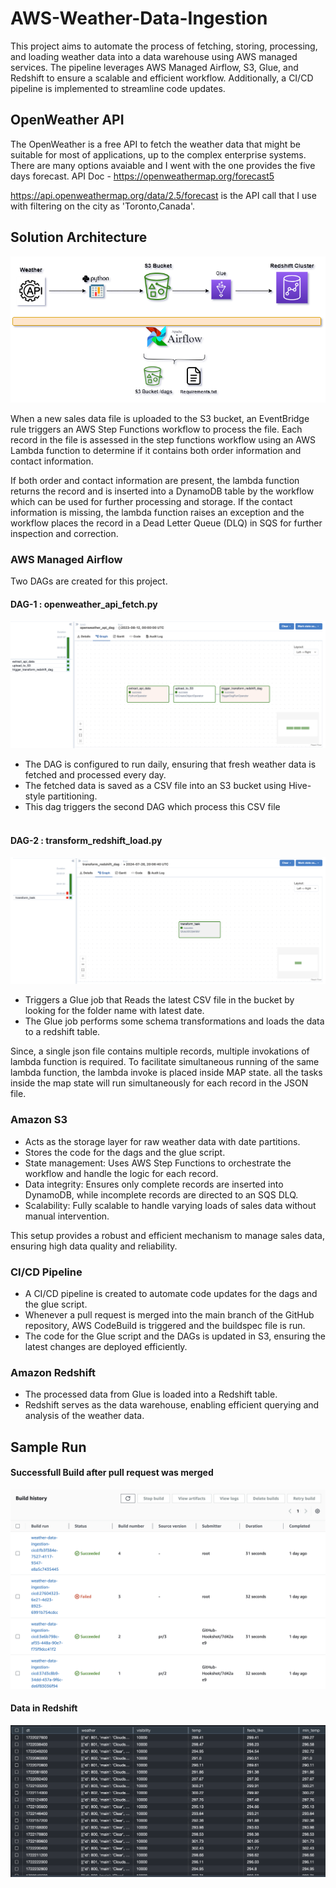 # AWS-Weather-Data-Ingestion

This project aims to automate the process of fetching, storing, processing, and loading weather data into a data warehouse using AWS managed services. The pipeline leverages AWS Managed Airflow, S3, Glue, and Redshift to ensure a scalable and efficient workflow. Additionally, a CI/CD pipeline is implemented to streamline code updates.


## OpenWeather API
The OpenWeather is a free API to fetch the weather data that might be suitable for most of applications, up to the complex enterprise systems. There are many options avaiable and I went with the one provides the five days forecast.
API Doc - https://openweathermap.org/forecast5

https://api.openweathermap.org/data/2.5/forecast is the API call that I use with filtering on the city as 'Toronto,Canada'.


## Solution Architecture
![architecture pic](architecture.png)

When a new sales data file is uploaded to the S3 bucket, an EventBridge rule triggers an AWS Step Functions workflow to process the file. Each record in the file is assessed in the step functions workflow using an AWS Lambda function to determine if it contains both order information and contact information.

If both order and contact information are present, the lambda function returns the record and is inserted into a DynamoDB table
by the workflow which can be used for further processing and storage.
If the contact information is missing, the lambda function raises an exception and the workflow places the record in a Dead Letter Queue (DLQ) in SQS for further inspection and correction.

### AWS Managed Airflow

Two DAGs are created for this project.

#### DAG-1 : openweather_api_fetch.py

![dag-1](dag-1.png)

- The DAG is configured to run daily, ensuring that fresh weather data is fetched and processed every day.
- The fetched data is saved as a CSV file into an S3 bucket using Hive-style partitioning.
- This dag triggers the second DAG which process this CSV file<br><br>

#### DAG-2 : transform_redshift_load.py

![dag-1](dag-2.png)

- Triggers a Glue job that Reads the latest CSV file in the bucket by looking for the folder name with latest date.
- The Glue job performs some schema transformations and loads the data to a redshift table.

Since, a single json file contains multiple records, multiple invokations of lambda function is required. To facilitate simultaneous running of the same lambda function, the lambda invoke is placed inside MAP state. all the tasks inside the map state will run simultaneously for each record in the JSON file. 

### Amazon S3

- Acts as the storage layer for raw weather data with date partitions.
- Stores the code for the dags and the glue script.
- State management: Uses AWS Step Functions to orchestrate the workflow and handle the logic for each record.
- Data integrity: Ensures only complete records are inserted into DynamoDB, while incomplete records are directed to an SQS DLQ.
- Scalability: Fully scalable to handle varying loads of sales data without manual intervention.

This setup provides a robust and efficient mechanism to manage sales data, ensuring high data quality and reliability.

### CI/CD Pipeline

- A CI/CD pipeline is created to automate code updates for the dags and the glue script.
- Whenever a pull request is merged into the main branch of the GitHub repository, AWS CodeBuild is triggered and the buildspec file is run.
- The code for the Glue script and the DAGs is updated in S3, ensuring the latest changes are deployed efficiently.

### Amazon Redshift

- The processed data from Glue is loaded into a Redshift table.
- Redshift serves as the data warehouse, enabling efficient querying and analysis of the weather data.


## Sample Run



#### Successfull Build after pull request was merged
![build](build.png)


#### Data in Redshift
![redshift_data](redshift_data.png)
